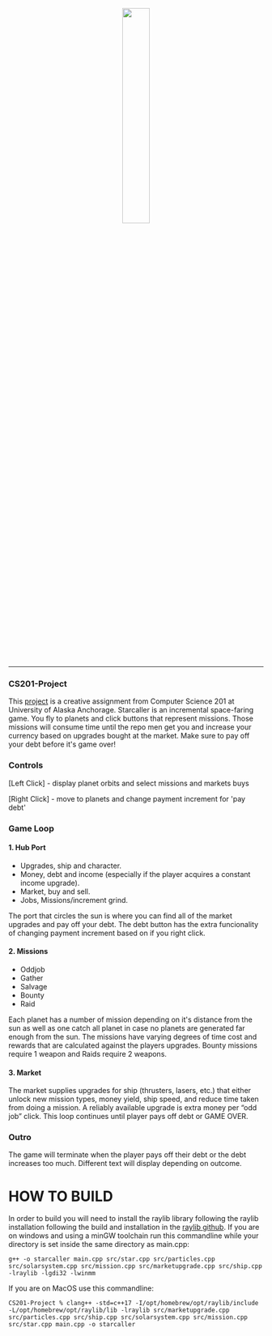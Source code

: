 <p align="center" width="100%">
    <img width="33%" src="https://github.com/psykoshi-uaa/CS201-Project/blob/main/resources/github_title.png">
</p>

___

### CS201-Project
  This [project](https://github.com/psykoshi-uaa/CS201-Project) is a creative assignment from Computer Science 201 at University of Alaska Anchorage. Starcaller is an incremental space-faring game. You fly to planets and click buttons that represent missions. Those missions will consume time until the repo men get you and increase your currency based on upgrades bought at the market. Make sure to pay off your debt before it's game over!

### Controls
[Left Click] - display planet orbits and select missions and markets buys

[Right Click] - move to planets and change payment increment for 'pay debt'

### Game Loop
#### 1. Hub Port
- Upgrades, ship and character.
- Money, debt and income (especially if the player acquires a constant income upgrade).
- Market, buy and sell.
- Jobs, Missions/increment grind.

The port that circles the sun is where you can find all of the market upgrades and pay off your debt. The debt button has the extra funcionality of changing payment increment based on if you right click.


#### 2. Missions
 - Oddjob
 - Gather
 - Salvage
 - Bounty
 - Raid

Each planet has a number of mission depending on it's distance from the sun as well as one catch all planet in case no planets are generated far enough from the sun. The missions have varying degrees of time cost and rewards that are calculated against the players upgrades. Bounty missions require 1 weapon and Raids require 2 weapons.
	

#### 3. Market
The market supplies upgrades for ship (thrusters, lasers, etc.) that either unlock new mission types, money yield, ship speed, and reduce time taken from doing a mission. A reliably available upgrade is extra money per “odd job” click. This loop continues until player pays off debt or GAME OVER.

### Outro
The game will terminate when the player pays off their debt or the debt increases too much. Different text will display depending on outcome.


# HOW TO BUILD
In order to build you will need to install the raylib library following the raylib installation following the build and installation in the [raylib github](https://github.com/raysan5/raylib).
If you are on windows and using a minGW toolchain run this commandline while your directory is set inside the same directory as main.cpp:

```g++ -o starcaller main.cpp src/star.cpp src/particles.cpp src/solarsystem.cpp src/mission.cpp src/marketupgrade.cpp src/ship.cpp -lraylib -lgdi32 -lwinmm```


If you are on MacOS use this commandline:

```CS201-Project % clang++ -std=c++17 -I/opt/homebrew/opt/raylib/include -L/opt/homebrew/opt/raylib/lib -lraylib src/marketupgrade.cpp src/particles.cpp src/ship.cpp src/solarsystem.cpp src/mission.cpp src/star.cpp main.cpp -o starcaller```
